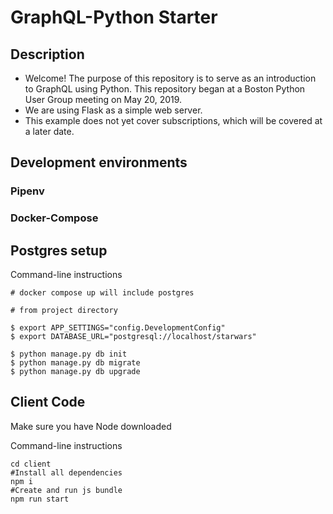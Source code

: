 # GraphQL-Python Starter

## Description

- Welcome! The purpose of this repository is to serve as an introduction to GraphQL using Python. This repository began at a Boston Python User Group meeting on May 20, 2019.
- We are using Flask as a simple web server.
- This example does not yet cover subscriptions, which will be covered at a later date.

## Development environments

### Pipenv

### Docker-Compose

## Postgres setup

Command-line instructions

```
# docker compose up will include postgres

# from project directory

$ export APP_SETTINGS="config.DevelopmentConfig"
$ export DATABASE_URL="postgresql://localhost/starwars"

$ python manage.py db init
$ python manage.py db migrate
$ python manage.py db upgrade
```
## Client Code

Make sure you have Node downloaded

Command-line instructions
```
cd client
#Install all dependencies
npm i 
#Create and run js bundle
npm run start
```


